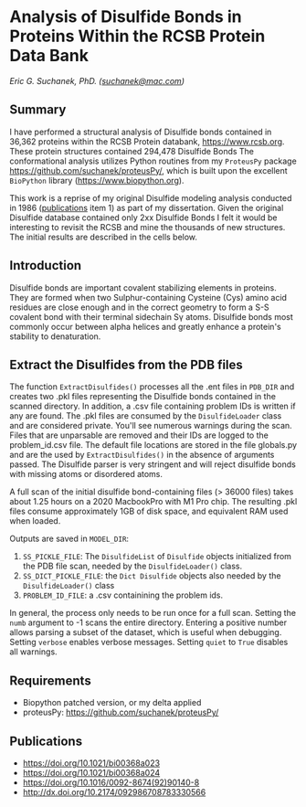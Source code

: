 # Analysis of Disulfide Bonds in Proteins Within the RCSB Protein Data Bank
*Eric G. Suchanek, PhD. (suchanek@mac.com)* <br>

## Summary
I have performed a structural analysis of Disulfide bonds contained in 36,362 proteins within the RCSB Protein databank, https://www.rcsb.org. These protein structures contained 294,478 Disulfide Bonds  The conformational analysis utilizes Python routines from my ``ProteusPy`` package https://github.com/suchanek/proteusPy/, which is built upon the excellent ``BioPython`` library (https://www.biopython.org). 

This work is a reprise of my original Disulfide modeling analysis conducted in 1986 ([publications](#publications) item 1) as part of my dissertation. Given the original Disulfide database contained only 2xx Disulfide Bonds I felt it would be interesting to revisit the RCSB and mine the thousands of new structures. The initial results are described in the cells below.


## Introduction
Disulfide bonds are important covalent stabilizing elements in proteins. They are formed when two Sulphur-containing Cysteine (Cys) amino acid residues are close enough and in the correct geometry to form a S-S covalent bond with their terminal sidechain Sγ atoms. Disulfide bonds most commonly occur between alpha helices and greatly enhance a protein's stability to denaturation. 

## Extract the Disulfides from the PDB files
The function ``ExtractDisulfides()`` processes all the .ent files in ``PDB_DIR`` and creates two .pkl files representing the Disulfide bonds contained in the scanned directory. In addition, a .csv file containing problem IDs is written if any are found. The .pkl files are consumed by the ``DisulfideLoader`` class and are considered private. You'll see numerous warnings during the scan. Files that are unparsable are removed and their IDs are logged to the problem_id.csv file. The default file locations are stored in the file globals.py and are the used by ``ExtractDisulfides()`` in the absence of arguments passed. The Disulfide parser is very stringent and will reject disulfide bonds with missing atoms or disordered atoms.

A full scan of the initial disulfide bond-containing files (> 36000 files) takes about 1.25 hours on a 2020 MacbookPro with M1 Pro chip. The resulting .pkl files consume approximately 1GB of disk space, and equivalent RAM used when loaded.

Outputs are saved in ``MODEL_DIR``:
1) ``SS_PICKLE_FILE``: The ``DisulfideList`` of ``Disulfide`` objects initialized from the PDB file scan, needed by the ``DisulfideLoader()`` class.
2) ``SS_DICT_PICKLE_FILE``: the ``Dict Disulfide`` objects also needed by the ``DisulfideLoader()`` class
3) ``PROBLEM_ID_FILE``: a .csv containining the problem ids.

In general, the process only needs to be run once for a full scan. Setting the ``numb`` argument to -1 scans the entire directory. Entering a positive number allows parsing a subset of the dataset, which is useful when debugging. Setting ``verbose`` enables verbose messages. Setting ``quiet`` to ``True`` disables all warnings.


## Requirements
 - Biopython patched version, or my delta applied
 - proteusPy: https://github.com/suchanek/proteusPy/


## Publications
* https://doi.org/10.1021/bi00368a023
* https://doi.org/10.1021/bi00368a024
* https://doi.org/10.1016/0092-8674(92)90140-8
* http://dx.doi.org/10.2174/092986708783330566

